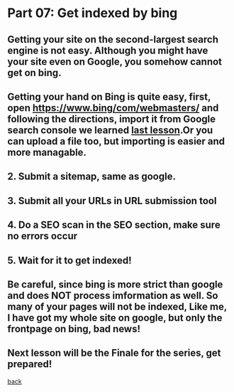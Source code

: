 # Part 07: Get indexed by bing
## Getting your site on the second-largest search engine is not easy. Although you might have your site even on Google, you somehow cannot get on bing. 
## Getting your hand on Bing is quite easy, first, open <https://www.bing/com/webmasters/> and following the directions, import it from Google search console we learned [last lesson](https://qqiumax.github.io/blog/making-your-site-on-engines/).Or you can upload a file too, but importing is easier and more managable.
## 2. Submit a sitemap, same as google.
## 3. Submit all your URLs in URL submission tool
## 4. Do a SEO scan in the SEO section, make sure no errors occur
## 5. Wait for it to get indexed!
## Be careful, since bing is more strict than google and does NOT process imformation as well. So many of your pages will not be indexed, Like me, I have got my whole site on google, but only the frontpage on bing, bad news!
## Next lesson will be the Finale for the series, get prepared!
[back](https://qqiumax.github.io/blog/)